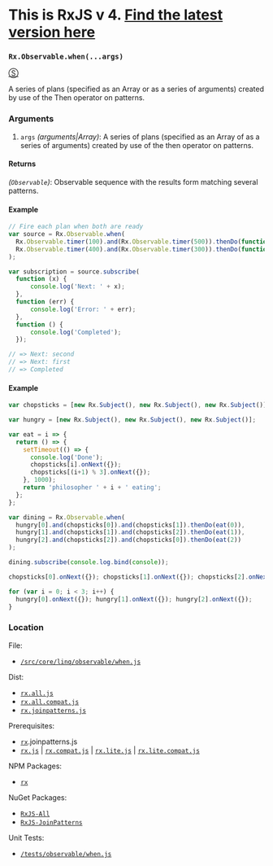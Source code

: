 # This is RxJS v 4. [Find the latest version here](https://github.com/reactivex/rxjs)
### `Rx.Observable.when(...args)`
[&#x24C8;](https://github.com/Reactive-Extensions/RxJS/blob/master/src/core/linq/observable/when.js "View in source")

A series of plans (specified as an Array or as a series of arguments) created by use of the Then operator on patterns.

### Arguments
1. `args` *(arguments|Array)*: A series of plans (specified as an Array of as a series of arguments) created by use of the then operator on patterns.

#### Returns
*(`Observable`)*: Observable sequence with the results form matching several patterns.

#### Example
```js
// Fire each plan when both are ready
var source = Rx.Observable.when(
  Rx.Observable.timer(100).and(Rx.Observable.timer(500)).thenDo(function (x, y) { return 'first'; }),
  Rx.Observable.timer(400).and(Rx.Observable.timer(300)).thenDo(function (x, y) { return 'second'; })
);

var subscription = source.subscribe(
  function (x) {
      console.log('Next: ' + x);
  },
  function (err) {
      console.log('Error: ' + err);
  },
  function () {
      console.log('Completed');
  });

// => Next: second
// => Next: first
// => Completed
```

#### Example

```js
var chopsticks = [new Rx.Subject(), new Rx.Subject(), new Rx.Subject()];

var hungry = [new Rx.Subject(), new Rx.Subject(), new Rx.Subject()];

var eat = i => {
  return () => {
    setTimeout(() => {
      console.log('Done');
      chopsticks[i].onNext({});
      chopsticks[(i+1) % 3].onNext({});
    }, 1000);
    return 'philosopher ' + i + ' eating';
  };
};

var dining = Rx.Observable.when(
  hungry[0].and(chopsticks[0]).and(chopsticks[1]).thenDo(eat(0)),
  hungry[1].and(chopsticks[1]).and(chopsticks[2]).thenDo(eat(1)),
  hungry[2].and(chopsticks[2]).and(chopsticks[0]).thenDo(eat(2))
);

dining.subscribe(console.log.bind(console));

chopsticks[0].onNext({}); chopsticks[1].onNext({}); chopsticks[2].onNext({});

for (var i = 0; i < 3; i++) {
  hungry[0].onNext({}); hungry[1].onNext({}); hungry[2].onNext({});
}
```

### Location

File:
- [`/src/core/linq/observable/when.js`](https://github.com/Reactive-Extensions/RxJS/blob/master/src/core/linq/observable/when.js)

Dist:
- [`rx.all.js`](https://github.com/Reactive-Extensions/RxJS/blob/master/dist/rx.all.js)
- [`rx.all.compat.js`](https://github.com/Reactive-Extensions/RxJS/blob/master/dist/rx.all.compat.js)
- [`rx.joinpatterns.js`](https://github.com/Reactive-Extensions/RxJS/blob/master/dist/rx.joinpatterns.js)

Prerequisites:
- [`rx`](https://www.npmjs.org/package/rx).joinpatterns.js
- [`rx.js`](https://github.com/Reactive-Extensions/RxJS/blob/master/dist/rx.js) | [`rx.compat.js`](https://github.com/Reactive-Extensions/RxJS/blob/master/dist/rx.compat.js) | [`rx.lite.js`](https://github.com/Reactive-Extensions/RxJS/blob/master/dist/rx.lite.js) | [`rx.lite.compat.js`](https://github.com/Reactive-Extensions/RxJS/blob/master/dist/rx.lite.compat.js)

NPM Packages:
- [`rx`](https://www.npmjs.org/package/rx)

NuGet Packages:
- [`RxJS-All`](http://www.nuget.org/packages/RxJS-All)
- [`RxJS-JoinPatterns`](http://www.nuget.org/packages/RxJS-JoinPatterns)

Unit Tests:
- [`/tests/observable/when.js`](https://github.com/Reactive-Extensions/RxJS/blob/master/tests/observable/when.js)
